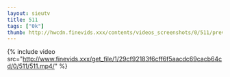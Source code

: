 ```yaml
--- 
layout: sieutv
title: 511
tags: ["0k"]
thumb: http://hwcdn.finevids.xxx/contents/videos_screenshots/0/511/preview.mp4.jpg
---
```

{% include video src="http://www.finevids.xxx/get_file/1/29cf92183f6cff6f5aacdc69cacb64cd/0/511/511.mp4/" %} 
